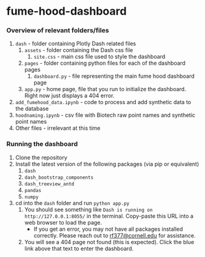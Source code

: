 # fume-hood-dashboard
### Overview of relevant folders/files
1. `dash` - folder containing Plotly Dash related files
    1. `assets` - folder containing the Dash css file
        1. `site.css` - main css file used to style the dashboard
    2. `pages` - folder containing python files for each of the dashboard pages
        1. `dashboard.py` - file representing the main fume hood dashboard page
    3. `app.py` - home page, file that you run to initialize the dashboard.  Right now just displays a 404 error.
2. `add_fumehood_data.ipynb` - code to process and add synthetic data to the database
3. `hoodnaming.ipynb` - csv file with Biotech raw point names and synthetic point names
4. Other files - irrelevant at this time

### Running the dashboard
1. Clone the repository
2. Install the latest version of the following packages (via pip or equivalent)
    1. `dash`
    2. `dash_bootstrap_components`
    3. `dash_treeview_antd`
    4. `pandas`
    5. `numpy`
3. cd into the `dash` folder and run `python app.py`
    1. You should see something like `Dash is running on http://127.0.0.1:8055/` in the terminal.  Copy-paste this URL into a web browser to load the page.
        - If you get an error, you may not have all packages installed correctly.  Please reach out to rf377@cornell.edu for assistance.
    2. You will see a 404 page not found (this is expected).  Click the blue link above that text to enter the dashboard.

